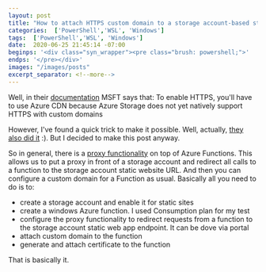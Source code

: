 ```yaml
---
layout: post
title: "How to attach HTTPS custom domain to a storage account-based static website"
categories:  ['PowerShell','WSL', 'Windows']
tags:  ['PowerShell','WSL', 'Windows']
date:  2020-06-25 21:45:14 -07:00
beginps: '<div class="syn_wrapper"><pre class="brush: powershell;">'
endps: '</pre></div>'
images: "/images/posts"
excerpt_separator: <!--more-->
---
```


Well, in their [documentation](https://docs.microsoft.com/en-us/azure/storage/blobs/storage-blob-static-website#mapping-a-custom-domain-to-a-static-website-url) MSFT says that: To enable HTTPS, you'll have to use Azure CDN because Azure Storage does not yet natively support HTTPS with custom domains

However, I've found a quick trick to make it possible. Well, actually, [they also did it](https://azure.microsoft.com/en-us/services/app-service/static/) :). But I decided to make this post anyway.

<!--more-->

So in general, there is a [proxy functionality](https://docs.microsoft.com/en-us/azure/azure-functions/functions-proxies) on top of Azure Functions. This allows us to put a proxy in front of a storage account and redirect all calls to a function to the storage account static website URL. And then you can configure a custom domain for a Function as usual. Basically all you need to do is to:

- create a storage account and enable it for static sites
- create a windows Azure function. I used Consumption plan for my test
- configure the proxy functionality to redirect requests from a function to the storage account static web app endpoint. It can be dove via portal
- attach custom domain to the function
- generate and attach certificate to the function

That is basically it.
